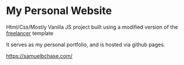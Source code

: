 # My Personal Website

Html/Css/Mostly Vanilla JS project built using a modified version of the [freelancer](https://startbootstrap.com/themes/freelancer/) template

It serves as my personal portfolio, and is hosted via github pages.

https://samuelbchase.com/
